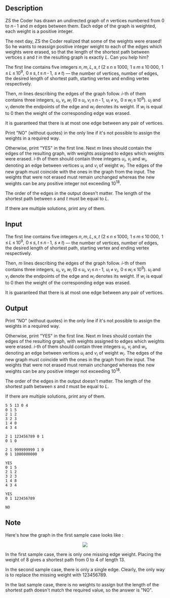 ## Description

<div><p>ZS the Coder has drawn an undirected graph of <span class="tex-span"><i>n</i></span> vertices numbered from <span class="tex-span">0</span> to <span class="tex-span"><i>n</i> - 1</span> and <span class="tex-span"><i>m</i></span> edges between them. Each edge of the graph is weighted, each weight is a <span class="tex-font-style-bf">positive integer</span>.</p><p>The next day, ZS the Coder realized that some of the weights were erased! So he wants to reassign <span class="tex-font-style-bf">positive integer</span> weight to each of the edges which weights were erased, so that the length of the shortest path between vertices <span class="tex-span"><i>s</i></span> and <span class="tex-span"><i>t</i></span> in the resulting graph is exactly <span class="tex-span"><i>L</i></span>. Can you help him?</p></div><div class="input-specification"><p>The first line contains five integers <span class="tex-span"><i>n</i>, <i>m</i>, <i>L</i>, <i>s</i>, <i>t</i></span> (<span class="tex-span">2 ≤ <i>n</i> ≤ 1000,  1 ≤ <i>m</i> ≤ 10 000,  1 ≤ <i>L</i> ≤ 10<sup class="upper-index">9</sup>,  0 ≤ <i>s</i>, <i>t</i> ≤ <i>n</i> - 1,  <i>s</i> ≠ <i>t</i></span>)&nbsp;— the number of vertices, number of edges, the desired length of shortest path, starting vertex and ending vertex respectively.</p><p>Then, <span class="tex-span"><i>m</i></span> lines describing the edges of the graph follow. <span class="tex-span"><i>i</i></span>-th of them contains three integers, <span class="tex-span"><i>u</i><sub class="lower-index"><i>i</i></sub>, <i>v</i><sub class="lower-index"><i>i</i></sub>, <i>w</i><sub class="lower-index"><i>i</i></sub></span> (<span class="tex-span">0 ≤ <i>u</i><sub class="lower-index"><i>i</i></sub>, <i>v</i><sub class="lower-index"><i>i</i></sub> ≤ <i>n</i> - 1,  <i>u</i><sub class="lower-index"><i>i</i></sub> ≠ <i>v</i><sub class="lower-index"><i>i</i></sub>,  0 ≤ <i>w</i><sub class="lower-index"><i>i</i></sub> ≤ 10<sup class="upper-index">9</sup></span>). <span class="tex-span"><i>u</i><sub class="lower-index"><i>i</i></sub></span> and <span class="tex-span"><i>v</i><sub class="lower-index"><i>i</i></sub></span> denote the endpoints of the edge and <span class="tex-span"><i>w</i><sub class="lower-index"><i>i</i></sub></span> denotes its weight. If <span class="tex-span"><i>w</i><sub class="lower-index"><i>i</i></sub></span> is equal to <span class="tex-span">0</span> then the weight of the corresponding edge was erased.</p><p>It is guaranteed that there is at most one edge between any pair of vertices.</p></div><div class="output-specification"><p>Print "<span class="tex-font-style-tt">NO</span>" (without quotes) in the only line if it's not possible to assign the weights in a required way.</p><p>Otherwise, print "<span class="tex-font-style-tt">YES</span>" in the first line. Next <span class="tex-span"><i>m</i></span> lines should contain the edges of the resulting graph, with weights assigned to edges which weights were erased. <span class="tex-span"><i>i</i></span>-th of them should contain three integers <span class="tex-span"><i>u</i><sub class="lower-index"><i>i</i></sub></span>, <span class="tex-span"><i>v</i><sub class="lower-index"><i>i</i></sub></span> and <span class="tex-span"><i>w</i><sub class="lower-index"><i>i</i></sub></span>, denoting an edge between vertices <span class="tex-span"><i>u</i><sub class="lower-index"><i>i</i></sub></span> and <span class="tex-span"><i>v</i><sub class="lower-index"><i>i</i></sub></span> of weight <span class="tex-span"><i>w</i><sub class="lower-index"><i>i</i></sub></span>. The edges of the new graph must coincide with the ones in the graph from the input. The weights that were not erased must remain unchanged whereas the new weights can be any <span class="tex-font-style-bf">positive integer</span> not exceeding <span class="tex-span">10<sup class="upper-index">18</sup></span>. </p><p>The order of the edges in the output doesn't matter. The length of the shortest path between <span class="tex-span"><i>s</i></span> and <span class="tex-span"><i>t</i></span> must be equal to <span class="tex-span"><i>L</i></span>.</p><p>If there are multiple solutions, print any of them.</p></div>

## Input

<p>The first line contains five integers <span class="tex-span"><i>n</i>, <i>m</i>, <i>L</i>, <i>s</i>, <i>t</i></span> (<span class="tex-span">2 ≤ <i>n</i> ≤ 1000,  1 ≤ <i>m</i> ≤ 10 000,  1 ≤ <i>L</i> ≤ 10<sup class="upper-index">9</sup>,  0 ≤ <i>s</i>, <i>t</i> ≤ <i>n</i> - 1,  <i>s</i> ≠ <i>t</i></span>)&nbsp;— the number of vertices, number of edges, the desired length of shortest path, starting vertex and ending vertex respectively.</p><p>Then, <span class="tex-span"><i>m</i></span> lines describing the edges of the graph follow. <span class="tex-span"><i>i</i></span>-th of them contains three integers, <span class="tex-span"><i>u</i><sub class="lower-index"><i>i</i></sub>, <i>v</i><sub class="lower-index"><i>i</i></sub>, <i>w</i><sub class="lower-index"><i>i</i></sub></span> (<span class="tex-span">0 ≤ <i>u</i><sub class="lower-index"><i>i</i></sub>, <i>v</i><sub class="lower-index"><i>i</i></sub> ≤ <i>n</i> - 1,  <i>u</i><sub class="lower-index"><i>i</i></sub> ≠ <i>v</i><sub class="lower-index"><i>i</i></sub>,  0 ≤ <i>w</i><sub class="lower-index"><i>i</i></sub> ≤ 10<sup class="upper-index">9</sup></span>). <span class="tex-span"><i>u</i><sub class="lower-index"><i>i</i></sub></span> and <span class="tex-span"><i>v</i><sub class="lower-index"><i>i</i></sub></span> denote the endpoints of the edge and <span class="tex-span"><i>w</i><sub class="lower-index"><i>i</i></sub></span> denotes its weight. If <span class="tex-span"><i>w</i><sub class="lower-index"><i>i</i></sub></span> is equal to <span class="tex-span">0</span> then the weight of the corresponding edge was erased.</p><p>It is guaranteed that there is at most one edge between any pair of vertices.</p>

## Output

<p>Print "<span class="tex-font-style-tt">NO</span>" (without quotes) in the only line if it's not possible to assign the weights in a required way.</p><p>Otherwise, print "<span class="tex-font-style-tt">YES</span>" in the first line. Next <span class="tex-span"><i>m</i></span> lines should contain the edges of the resulting graph, with weights assigned to edges which weights were erased. <span class="tex-span"><i>i</i></span>-th of them should contain three integers <span class="tex-span"><i>u</i><sub class="lower-index"><i>i</i></sub></span>, <span class="tex-span"><i>v</i><sub class="lower-index"><i>i</i></sub></span> and <span class="tex-span"><i>w</i><sub class="lower-index"><i>i</i></sub></span>, denoting an edge between vertices <span class="tex-span"><i>u</i><sub class="lower-index"><i>i</i></sub></span> and <span class="tex-span"><i>v</i><sub class="lower-index"><i>i</i></sub></span> of weight <span class="tex-span"><i>w</i><sub class="lower-index"><i>i</i></sub></span>. The edges of the new graph must coincide with the ones in the graph from the input. The weights that were not erased must remain unchanged whereas the new weights can be any <span class="tex-font-style-bf">positive integer</span> not exceeding <span class="tex-span">10<sup class="upper-index">18</sup></span>. </p><p>The order of the edges in the output doesn't matter. The length of the shortest path between <span class="tex-span"><i>s</i></span> and <span class="tex-span"><i>t</i></span> must be equal to <span class="tex-span"><i>L</i></span>.</p><p>If there are multiple solutions, print any of them.</p>





```input1
5 5 13 0 4
0 1 5
2 1 2
3 2 3
1 4 0
4 3 4

```




```input2
2 1 123456789 0 1
0 1 0

```




```input3
2 1 999999999 1 0
0 1 1000000000

```




```output1
YES
0 1 5
2 1 2
3 2 3
1 4 8
4 3 4

```




```output2
YES
0 1 123456789

```




```output3
NO

```



## Note

<p>Here's how the graph in the first sample case looks like :</p><center> <img class="tex-graphics" src="file://lrSrNRBr.png" style="max-width: 100.0%;max-height: 100.0%;"> </center><p>In the first sample case, there is only one missing edge weight. Placing the weight of <span class="tex-span">8</span> gives a shortest path from <span class="tex-span">0</span> to <span class="tex-span">4</span> of length <span class="tex-span">13</span>.</p><p>In the second sample case, there is only a single edge. Clearly, the only way is to replace the missing weight with <span class="tex-span">123456789</span>.</p><p>In the last sample case, there is no weights to assign but the length of the shortest path doesn't match the required value, so the answer is "<span class="tex-font-style-tt">NO</span>".</p>
